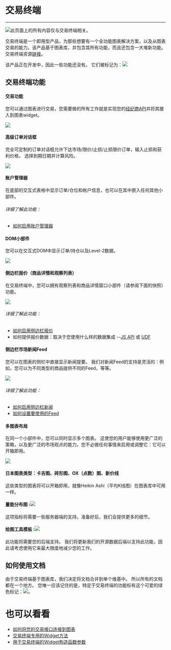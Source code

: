 # 交易终端

---

![](/images/trading.png)此页面上的所有内容仅与交易终端相关。

交易终端是一个即用型产品，为那些想要有一个全功能图表解决方案，以及从图表交易的能力。该产品基于图表库，并包含其所有功能，而且还包含一大堆新功能。 交易终端资源[链接](https://github.com/tradingview/trading_platform)。

该产品正在开发中，因此一些功能还没有。 它们被标记为：![](/images/time.png)

## 交易终端功能

#### 交易功能

您可以通过图表进行交易，您需要做的所有工作就是实现您的[经纪商API](Broker-API.md)并将其接入到图表widget。

![](/images/tt_trading.png)

#### 高级订单对话框

完全可定制的订单对话框允许下达市场/限价/止损/止损限价订单，输入止损和获利价格，
选择到期日期并计算风险。

![](/images/tt_orderdialog.png)

#### 账户管理器

在底部的交互式表格中显示订单/仓位和帐户信息，也可以在其中嵌入任何其他小部件。

###### 详细了解此功能：

* [如何启用账户管理器](Account-Manager.md)

#### DOM小部件
 
您可以在交互式DOM中显示订单/持仓以及Level-2数据。

![](/images/tt_dom.png)

#### 侧边栏报价（商品详情和观察列表）

在交易终端中，您可以拥有观察列表和商品详情窗口小部件（请参阅下面的快照）功能。

![](/images/tt_top.png)

###### 详细了解此功能：

* [如何启用侧边栏报价](Widget-Constructor.md#组件工具栏)
* 如何提供报价数据：取决于您使用什么样的数据集成 --[JS API](JS-Api.md#交易终端专属) 或 [UDF](UDF.md#quotes)

#### 侧边栏市场新闻Feed

您可以在图表的侧栏中直接显示新闻提要。 我们对新闻Feed的支持是灵活的：例如，您可以为不同类型的商品提供不同的Feed，等等。

![](/images/tt_bottom.png)

###### 详细了解此功能：

* [如何启用侧边栏新闻](Widget-Constructor.md#组件工具栏)
* [如何设置要使用的Feed](Widget-Constructor.md#rssnewsfeed)

#### 多图表布局

在同一个小部件中，您可以同时显示多个图表。 这使您的用户能够使用更广泛的策略，以及更广泛的市场观点的能力。您不必做任何事情来启用或调整它：它可以开箱即用。

![](/images/tt_charts.png)

#### 日本图表类型：卡吉图、砖形图、OX（点数）图、新价线

这些类型的图表将可以开箱即用，就像Heikin Ashi（平均K线图）在图表库中可用一样。

#### 量能分布图 :![](/images/time.png)

这项指标将需要一些服务器端的支持。准备好后，我们会提供更多的细节。

#### 绘图工具模板 :![](/images/time.png)

此功能将需要您的后端支持。 我们将更新我们的开源数据后端以支持此功能，因此请考虑使用它来最大限度地减少您的工作。

## 如何使用文档

由于交易终端基于图表库，我们决定将文档合并到单个维基中。 所以所有的文档都在一个地方。 您唯一应该记住的是，特定于交易终端的功能标有这个可爱的绿色标记：![](/images/trading.png)。

# 也可以看看

* [如何将您的交易接口连接到图表](Broker-API.md)
* [交易终端专用的Widget方法](Widget-Method.md#交易终端专属)
* [用于交易终端的Widget构造函数参数](Widget-Constructor.md)



